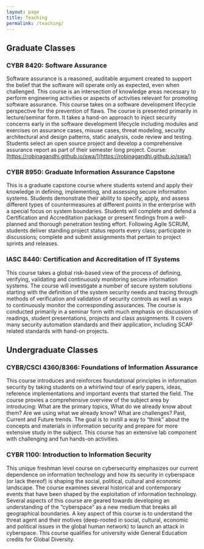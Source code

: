 ```yaml
---
layout: page
title: Teaching
permalink: /teaching/
---
```


## Graduate Classes

### CYBR 8420: Software Assurance
Software assurance is a reasoned, auditable argument created to support the belief that the software will operate only as expected, even when challenged. This course is an intersection of knowledge areas necessary to perform engineering activities or aspects of activities relevant for promoting software assurance. This course takes on a software development lifecycle perspective for the prevention of flaws. The course is presented primarily in lecture/seminar form. It takes a hand-on approach to inject security concerns early in the software development lifecycle including modules and exercises on assurance cases, misuse cases, threat modeling, security architectural and design patterns, static analysis, code review and testing. Students select an open source project and develop a comprehensive assurance report as part of their semester long project.
Course: [https://robinagandhi.github.io/swa/](https://robinagandhi.github.io/swa/)

### CYBR 8950: Graduate Information Assurance Capstone
This is a graduate capstone course where students extend and apply their knowledge in defining, implementing, and assessing secure information systems. Students demonstrate their ability to specify, apply, and assess different types of countermeasures at different points in the enterprise with a special focus on system boundaries. Students will complete and defend a Certification and Accreditation package or present findings from a well-planned and thorough penetration testing effort. Following Agile SCRUM, students deliver standing project status reports every class; participate in discussions; complete and submit assignments that pertain to project sprints and releases.

### IASC 8440: Certification and Accreditation of IT Systems
This course takes a global risk-based view of the process of defining, verifying, validating and continuously monitoring secure information systems. The course will investigate a number of secure system solutions starting with the definition of the system security needs and tracing through methods of verification and validation of security controls as well as ways to continuously monitor the corresponding assurances. The course is conducted primarily in a seminar form with much emphasis on discussion of readings, student presentations, projects and class assignments. It covers many security automation standards and their application, including SCAP related standards with hand-on projects.

## Undergraduate Classes
### CYBR/CSCI 4360/8366: Foundations of Information Assurance
This course introduces and reinforces foundational principles in information security by taking students on a whirlwind tour of early papers, ideas, reference implementations and important events that started the field. The course provies a comprehensive overview of the subject area by introducing: What are the primary topics, What do we already know about them? Are we using what we already know? What are challenges? Past, Current and Future trends. The goal is to instill a way to “think” about the concepts and materials in information security and prepare for more extensive study in the subject. This course has an extensive lab component with challenging and fun hands-on activities.

### CYBR 1100: Introduction to Information Security
This unique freshman level course on cybersecurity emphasizes our current dependence on information technology and how its security in cyberspace (or lack thereof) is shaping the social, political, cultural and economic landscape. The course examines several historical and contemporary events that have been shaped by the exploitation of information technology. Several aspects of this course are geared towards developing an understanding of the “cyberspace” as a new medium that breaks all geographical boundaries. A key aspect of this course is to understand the threat agent and their motives (deep-rooted in social, cultural, economic and political issues in the global human network) to launch an attack in cyberspace. This course qualifies for university wide General Education credits for Global Diversity.
